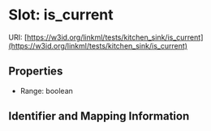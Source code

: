 # Slot: is_current

URI: [https://w3id.org/linkml/tests/kitchen_sink/is_current](https://w3id.org/linkml/tests/kitchen_sink/is_current)



<!-- no inheritance hierarchy -->


## Properties

 * Range: boolean



## Identifier and Mapping Information





